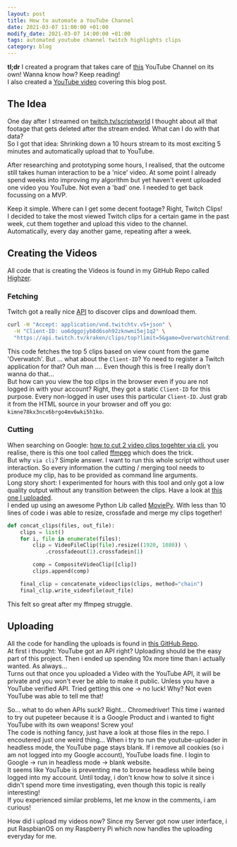 ```yaml
---
layout: post
title: How to automate a YouTube Channel
date: 2021-03-07 11:00:00 +01:00
modify_date: 2021-03-07 14:00:00 +01:00
tags: automated youtube channel twitch highlights clips
category: blog
---
```


__tl;dr__ I created a program that takes care of [this](https://www.youtube.com/channel/UC0M8qvpFLG_QoimeBih_6nA) YouTube Channel on its own! Wanna know how? Keep reading!  
I also created a [YouTube video](https://www.youtube.com/watch?v=7zGboBMPjig) covering this blog post.

## The Idea

One day after I streamed on [twitch.tv/scriptworld](https://twitch.tv/scriptworld) I thought about all that footage that gets deleted after the stream ended. What can I do with that data?  
So I got that idea: Shrinking down a 10 hours stream to its most exciting 5 minutes and automatically upload that to YouTube.

After researching and prototyping some hours, I realised, that the outcome still takes human interaction to be a 'nice' video. At some point I already spend weeks into improving my algorithm but yet haven't event uploaded one video you YouTube. Not even a 'bad' one. I needed to get back focussing on a MVP.

Keep it simple. Where can I get some decent footage? Right, Twitch Clips!  
I decided to take the most viewed Twitch clips for a certain game in the past week, cut them together and upload this video to the channel. Automatically, every day another game, repeating after a week.

## Creating the Videos

All code that is creating the Videos is found in my GitHub Repo called [Highzer](https://github.com/breuerfelix/highzer).

### Fetching

Twitch got a really nice [API](https://dev.twitch.tv/docs/v5/guides/clips-discovery#clips-discovery-guide) to discover clips and download them.
```bash
curl -H "Accept: application/vnd.twitchtv.v5+json" \
  -H "Client-ID: uo6dggojyb8d6soh92zknwmi5ej1q2" \
  "https://api.twitch.tv/kraken/clips/top?limit=5&game=Overwatch&trending=false&period=week"
```
This code fetches the top 5 clips based on view count from the game 'Overwatch'. But ... what about the `Client-ID`? Yo need to register a Twitch application for that? Ouh man .... Even though this is free I really don't wanna do that...  
But how can you view the top clips in the browser even if you are not logged in with your account? Right, they got a static `Client-ID` for this purpose. Every non-logged in user uses this particular `Client-ID`. Just grab it from the HTML source in your browser and off you go: `kimne78kx3ncx6brgo4mv6wki5h1ko`.

### Cutting

When searching on Google: [how to cut 2 video clips togehter via cli](https://www.google.com/search?q=how+to+cut+2+video+clips+together+via+cli), you realise, there is this one tool called [ffmpeg](https://ffmpeg.org/) which does the trick.  
But why `via cli`? Simple answer. I want to run this whole script without user interaction. So every information the cutting / merging tool needs to produce my clip, has to be provided as command line arguments.  
Long story short: I experimented for hours with this tool and only got a low quality output without any transition between the clips. Have a look at [this one I uploaded](https://www.youtube.com/watch?v=yOXu4WXhzvo).  
I ended up using an awesome Python Lib called [MoviePy](https://github.com/Zulko/moviepy). With less than 10 lines of code i was able to resize, crossfade and merge my clips together!
```python
def concat_clips(files, out_file):
    clips = list()
    for i, file in enumerate(files):
        clip = VideoFileClip(file).resize((1920, 1080)) \
            .crossfadeout(1).crossfadein(1)

        comp = CompositeVideoClip([clip])
        clips.append(comp)

    final_clip = concatenate_videoclips(clips, method="chain")
    final_clip.write_videofile(out_file)
```
This felt so great after my ffmpeg struggle.

## Uploading

All the code for handling the uploads is found in [this GitHub Repo](https://github.com/breuerfelix/youtube-uploader).  
At first i thought: YouTube got an API right? Uploading should be the easy part of this project. Then i ended up spending 10x more time than i actually wanted. As always...  
Turns out that once you uploaded a Video with the YouTube API, it will be private and you won't ever be able to make it public. Unless you have a YouTube verified API. Tried getting this one -> no luck! Why? Not even YouTube was able to tell me that!

So... what to do when APIs suck? Right... Chromedriver! This time i wanted to try out pupeteer because it is a Google Product and i wanted to fight YouTube with its own weapons! Screw you!  
The code is nothing fancy, just have a look at those files in the repo. I encoutered just one weird thing... When i try to run the youtube-uploader in headless mode, the YouTube page stays blank. If i remove all cookies (so i am not logged into my Google account), YouTube loads fine. I login to Google -> run in headless mode -> blank website.  
It seems like YouTube is preventing me to browse headless while being logged into my account. Until today, i don't know how to solve it since i didn't spend more time investigating, even though this topic is really interesting!  
If you experienced similar problems, let me know in the comments, i am curious!

How did i upload my videos now? Since my Server got now user interface, i put RaspbianOS on my Raspberry Pi which now handles the uploading everyday for me.
